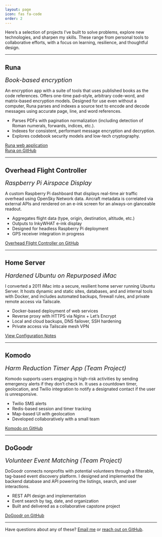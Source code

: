 ```yaml
---
layout: page
icon: fas fa-code
order: 2
---
```


Here’s a selection of projects I’ve built to solve problems, explore new technologies, and sharpen my skills. These range from personal tools to collaborative efforts, with a focus on learning, resilience, and thoughtful design.

---
<div class="d-flex justify-content-between align-items-baseline flex-wrap mb-2">
  <h2 id="runa">Runa</h2>
  <em class="text-end" style="font-size: 1.25rem;">Book-based encryption</em>
</div>

An encryption app with a suite of tools that uses published books as the code references. Offers one-time pad–style, arbitrary code-word, and matrix-based encryption models. Designed for use even without a computer, Runa parses and indexes a source text to encode and decode messages using accurate page, line, and word references.

- Parses PDFs with pagination normalization (including detection of Roman numerals, forwards, indices, etc.).
- Indexes for consistent, performant message encryption and decryption.
- Explores codebook security models and low-tech cryptography.

[Runa web application](https://runa.run)<br>
[Runa on GitHub](https://github.com/matthew-j-holmes/runa)

---
<div class="d-flex justify-content-between align-items-baseline flex-wrap mb-2">
  <h2 id="overhead">Overhead Flight Controller</h2>
  <em class="text-end" style="font-size: 1.25rem;">Raspberry Pi Airspace Display</em>
</div>


A custom Raspberry Pi dashboard that displays real-time air traffic overhead using OpenSky Network data. Aircraft metadata is correlated via external APIs and rendered on an e-ink screen for an always-on glanceable readout.

- Aggregates flight data (type, origin, destination, altitude, etc.)
- Outputs to InkyWHAT e-ink display
- Designed for headless Raspberry Pi deployment
- GPS receiver integration in progress

[Overhead Flight Controller on GitHub](https://github.com/matthew-j-holmes/overhead-flight-controller)

---
<div class="d-flex justify-content-between align-items-baseline flex-wrap mb-2">
  <h2 id="server">Home Server</h2>
  <em class="text-end" style="font-size: 1.25rem;">Hardened Ubuntu on Repurposed iMac</em>
</div>

I converted a 2011 iMac into a secure, resilient home server running Ubuntu Server. It hosts dynamic and static sites, databases, and and internal tools with Docker, and includes automated backups, firewall rules, and private remote access via Tailscale.

- Docker-based deployment of web services
- Reverse proxy with HTTPS via Nginx + Let’s Encrypt
- Local and cloud backups, DNS failover, SSH hardening
- Private access via Tailscale mesh VPN

[View Configuration Notes](https://github.com/matthew-j-holmes/home-server)

---
<div class="d-flex justify-content-between align-items-baseline flex-wrap mb-2">
  <h2 id="komodo">Komodo</h2>
  <em class="text-end" style="font-size: 1.25rem;">Harm Reduction Timer App (Team Project)</em>
</div>

Komodo supports users engaging in high-risk activities by sending emergency alerts if they don’t check in. It uses a countdown timer, geolocation, and Twilio integration to notify a designated contact if the user is unresponsive.

- Twilio SMS alerts
- Redis-based session and timer tracking
- Map-based UI with geolocation
- Developed collaboratively with a small team

[Komodo on GitHub](https://github.com/matthew-j-holmes/komodo)

---
<div class="d-flex justify-content-between align-items-baseline flex-wrap mb-2">
  <h2 id="dogoodr">DoGoodr</h2>
  <em class="text-end" style="font-size: 1.25rem;">Volunteer Event Matching (Team Project)</em>
</div>

DoGoodr connects nonprofits with potential volunteers through a filterable, tag-based event discovery platform. I designed and implemented the backend database and API powering the listings, search, and user interactions.

- REST API design and implementation
- Event search by tag, date, and organization
- Built and delivered as a collaborative capstone project

[DoGoodr on GitHub](https://github.com/matthew-j-holmes/dogoodr)

---

Have questions about any of these? [Email me](mailto:matthewjustinholmes@gmail.com) or [reach out on GitHub](https://github.com/matthew-j-holmes).

<script data-goatcounter="https://mattholmes.goatcounter.com/count"
        async src="//gc.zgo.at/count.js"></script>